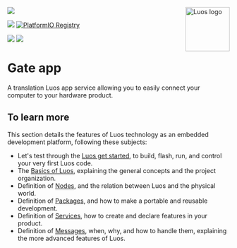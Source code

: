 <a href="https://luos.io"><img src="https://uploads-ssl.webflow.com/601a78a2b5d030260a40b7ad/603e0cc45afbb50963aa85f2_Gif%20noir%20rect.gif" alt="Luos logo" title="Luos" align="right" height="100" /></a>

[![](https://img.shields.io/github/license/Luos-io/luos_engine)](https://github.com/Luos-io/luos_engine/blob/master/LICENSE)

[![](https://img.shields.io/badge/Luos-Documentation-34A3B4)](https://www.luos.io)
[![PlatformIO Registry](https://badges.registry.platformio.org/packages/luos/library/Gate.svg)](https://registry.platformio.org/libraries/luos_engine/Gate)

[![](https://img.shields.io/discord/902486791658041364?label=Discord&logo=discord&style=social)](http://bit.ly/JoinLuosDiscord)
[![](https://img.shields.io/badge/LinkedIn-Share-0077B5?style=social&logo=linkedin)](https://www.linkedin.com/sharing/share-offsite/?url=https%3A%2F%2Fgithub.com%2Fluos-io)

# Gate app

A translation Luos app service allowing you to easily connect your computer to your hardware product.

## To learn more

This section details the features of Luos technology as an embedded development platform, following these subjects:

- Let's test through the [Luos get started](https://www.luos.io/tutorials/get-started), to build, flash, run, and control your very first Luos code.
- The [Basics of Luos](https://www.luos.io/docs/luos-technology/basics), explaining the general concepts and the project organization.
- Definition of [Nodes](https://www.luos.io/docs/luos-technology/node), and the relation between Luos and the physical world.
- Definition of [Packages](https://www.luos.io/docs/luos-technology/package), and how to make a portable and reusable development.
- Definition of [Services](https://www.luos.io/docs/luos-technology/services), how to create and declare features in your product.
- Definition of [Messages](https://www.luos.io/docs/luos-technology/message), when, why, and how to handle them, explaining the more advanced features of Luos.

